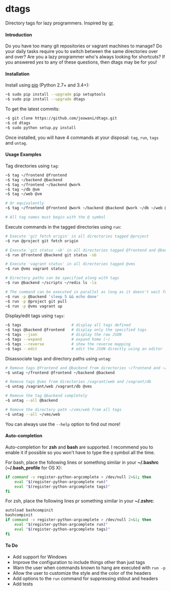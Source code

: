 # dtags 
Directory tags for lazy programmers.
Inspired by [gr](https://github.com/mixu/gr).

#### Introduction

Do you have too many git repositories or vagrant machines to manage? Do your 
daily tasks require you to switch between the same directories over and over? 
Are you a lazy programmer who's always looking for shortcuts? If you answered
*yes* to any of these questions, then dtags may be for you!

#### Installation

Install using [pip](https://pip.pypa.io) (Python 2.7+ and 3.4+):
```bash
~$ sudo pip install --upgrade pip setuptools
~$ sudo pip install --upgrade dtags
```

To get the latest commits:
```bash
~$ git clone https://github.com/joowani/dtags.git
~$ cd dtags
~$ sudo python setup.py install
```

Once installed, you will have 4 commands at your disposal: 
`tag`, `run`, `tags` and `untag`. 

#### Usage Examples

Tag directories using `tag`:
```bash
~$ tag ~/frontend @frontend
~$ tag ~/backend @backend
~$ tag ~/frontend ~/backend @work
~$ tag ~/db @vm
~$ tag ~/web @vm

# Or equivalently
~$ tag ~/frontend @frontend @work ~/backend @backend @work ~/db ~/web @vm

# All tag names must begin with the @ symbol
```

Execute commands in the tagged directories using `run`:
```bash
# Execute 'git fetch origin' in all directories tagged @project
~$ run @project git fetch origin

# Execute 'git status -sb' in all directories tagged @frontend and @backend
~$ run @frontend @backend git status -sb

# Execute 'vagrant status' in all directories tagged @vms
~$ run @vms vagrant status

# Directory paths can be specified along with tags
~$ run @backend ~/scripts ~/redis ls -la

# The command can be executed in parallel as long as it doesn't wait for input
~$ run -p @backend 'sleep 5 && echo done'
~$ run -p @project git pull
~$ run -p @vms vagrant up
```

Display/edit tags using `tags`:
```bash
~$ tags						 # display all tags defined
~$ tags @backend @frontend   # display only the specified tags
~$ tags --json               # display the raw JSON
~$ tags --expand             # expand home (~)
~$ tags --reverse            # show the reverse mapping
~$ tags --edit               # edit the JSON directly using an editor
```

Disassociate tags and directory paths using `untag`:
```bash
# Remove tags @frontend and @backend from directories ~/frontend and ~/backend respectively
~$ untag ~/frontend @frontend ~/backend @backend

# Remove tags @vms from directories /vagrant/web and /vagrant/db
~$ untag /vagrant/web /vagrant/db @vms

# Remove the tag @backend completely
~$ untag --all @backend

# Remove the directory path ~/vms/web from all tags
~$ untag --all ~/vms/web 
```

You can always use the `--help` option to find out more!

#### Auto-completion

Auto-completion for **zsh** and **bash** are supported. I recommend you to 
enable it if possible so you won't have to type the `@` symbol all the time.

For bash, place the following lines or something similar in your 
**~/.bashrc** (**~/.bash_profile** for OS X):
```bash
if command -v register-python-argcomplete > /dev/null 2>&1; then
    eval "$(register-python-argcomplete run)"                                                                                                        
    eval "$(register-python-argcomplete tags)"
fi
```

For zsh, place the following lines pr something similar in your **~/.zshrc**: 
```bash                                                                                  
autoload bashcompinit                                                           
bashcompinit 
if command -v register-python-argcomplete > /dev/null 2>&1; then
    eval "$(register-python-argcomplete run)"                                                                                                      
    eval "$(register-python-argcomplete tags)"
fi
```

#### To Do

* Add support for Windows
* Improve the configuration to include things other than just tags
* Warn the user when commands known to hang are executed with `run -p`
* Allow the user to customize the style and the color of the headers
* Add options to the `run` command for suppressing stdout and headers
* Add tests
